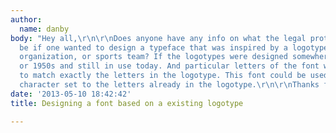 ```yaml
---
author:
  name: danby
body: "Hey all,\r\n\r\nDoes anyone have any info on what the legal protocol would
  be if one wanted to design a typeface that was inspired by a logotype of a company,
  organization, or sports team? If the logotypes were designed somewhere in the 1940s
  or 1950s and still in use today. And particular letters of the font would attempt
  to match exactly the letters in the logotype. This font could be used as an accompanying
  character set to the letters already in the logotype.\r\n\r\nThanks for any info!"
date: '2013-05-10 18:42:42'
title: Designing a font based on a existing logotype

---
```

